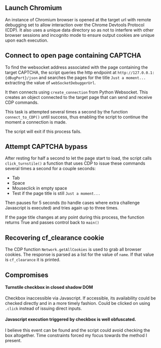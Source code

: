 ## Launch Chromium
An instance of Chromium browser is opened at the target url with remote debugging set to allow interaction over the Chrome Devtools Protocol (CDP). It also uses a unique data directory so as not to interfere with other browser sessions and incognito mode to ensure output cookies are unique upon each execution.
## Connect to open page containing CAPTCHA
To find the websocket address associated with the page containing the target CAPTCHA, the script queries the http endpoint at `http://127.0.0.1:{dBugPort}/json` and searches the pages for the title `Just a moment...` extracting the value of `webSocketDebuggerUrl`.

It then connects using `create_connection` from Python Websocket. This creates an object connected to the target page that can send and receive CDP commands.

This task is attempted several times a second by the function `connect_to_CDP()` until success, thus enabling the script to continue the moment a connection is made.

The script will exit if this process fails.
## Attempt CAPTCHA bypass
After resting for half a second to let the page start to load, the script calls `click_turnstile()` a function that uses CDP to issue these commands several times a second for a couple seconds:
- Tab
- Space
- Mouseclick in empty space
- Test if the page title is still `Just a moment...`

Then pauses for 5 seconds (to handle cases where extra challenge Javascript is executed) and tries again up to three times.

If the page title changes at any point during this process, the function returns True and passes control back to `main()`
## Recovering cf_clearance cookie
The CDP function `Network.getAllCookies` is used to grab all browser cookies. The response is parsed as a list for the value of `name`. If that value is `cf_clearance` it is printed.
## Compromises
#### Turnstile checkbox in closed shadow DOM
Checkbox inaccessible via Javascript. If accessible, its availability could be checked directly and in a more timely fashion. Could be clicked on using `.click` instead of issuing direct inputs.
#### Javascript execution triggered by checkbox is well obfuscated.
I believe this event can be found and the script could avoid checking the box altogether. Time constraints forced my focus towards the method I present.
